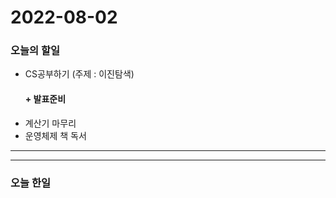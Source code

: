 2022-08-02
==========

### 오늘의 할일
* CS공부하기 (주제 : 이진탐색)
  #### + 발표준비
* 계산기 마무리
* 운영체제 책 독서

<hr/>
<hr/>

### 오늘 한일